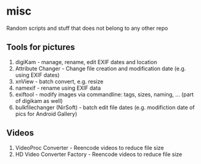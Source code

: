 # misc
Random scripts and stuff that does not belong to any other repo


## Tools for pictures
1. digiKam - manage, rename, edit EXIF dates and location
2. Attribute Changer - Change file creation and modification date (e.g. using EXIF dates)
3. xnView - batch convert, e.g. resize
4. namexif - rename using EXIF data
5. exiftool - modify images via commandline: tags, sizes, naming, ... (part of digikam as well)
6. bulkfilechanger (NirSoft) - batch edit file dates (e.g. modifiction date of pics for Android Gallery)

## Videos
1. VideoProc Converter - Reencode videos to reduce file size
2. HD Video Converter Factory - Reencode videos to reduce file size
